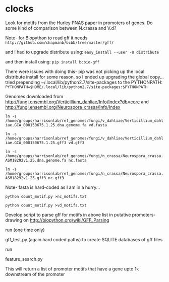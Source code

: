 # clocks
Look for motifs from the Hurley PNAS paper in promoters of genes. 
Do some kind of comparison between N.crassa and V.d?

Note- for Biopython to read gff it needs 
`http://github.com/chapmanb/bcbb/tree/master/gff/`

and I had to upgrade distribute using:
`easy_install --user -U distribute`

and then install using:
`pip install bcbio-gff`

There were issues with doing this- pip was not picking up the local distribute install for some reason, so I ended up upgrading the global copy...
tried prepending ~/.local/lib/python2.7/site-packages to the PYTHONPATH:
`PYTHONPATH=$HOME/.local/lib/python2.7/site-packages:$PYTHONPATH`



Genomes downloaded from http://fungi.ensembl.org/Verticillium_dahliae/Info/Index?db=core
and http://fungi.ensembl.org/Neurospora_crassa/Info/Index

`ln -s /home/groups/harrisonlab/ref_genomes/fungi/v_dahliae/Verticillium_dahliae.GCA_000150675.1.25.dna.genome.fa vd.fasta`

`ln -s /home/groups/harrisonlab/ref_genomes/fungi/v_dahliae/Verticillium_dahliae.GCA_000150675.1.25.gff3 vd.gff3`

`ln -s /home/groups/harrisonlab/ref_genomes/fungi/n_crassa/Neurospora_crassa.ASM18292v1.25.dna.genome.fa nc.fasta`

`ln -s /home/groups/harrisonlab/ref_genomes/fungi/n_crassa/Neurospora_crassa.ASM18292v1.25.gff3 nc.gff3`


Note- fasta is hard-coded as I am in a hurry...

`python count_motif.py >nc_motifs.txt`

`python count_motif.py >vd_motifs.txt`


Develop script to parse gff for motifs in above list in putative promoters- drawing on http://biopython.org/wiki/GFF_Parsing

run (one time only)

gff_test.py (again hard coded paths) to create SQLITE databases of gff files

run

feature_search.py 

This will return a list of promoter motifs that have a gene upto 1k downstream of the promoter
 
